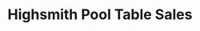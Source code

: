 ---
title: "Highsmith Pool Table Sales"
url: /brasstown/highsmith-pool-table-sales/
shop: sports
---
